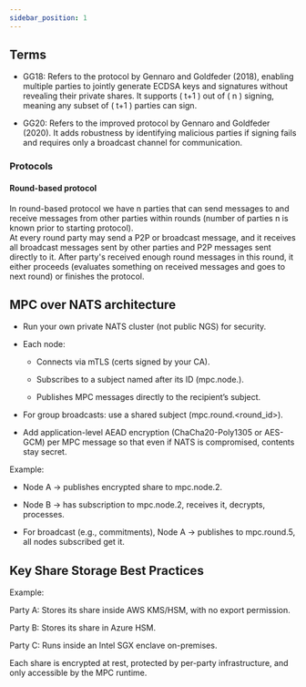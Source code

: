 ```yaml
---
sidebar_position: 1
---
```


## Terms

- GG18: Refers to the protocol by Gennaro and Goldfeder (2018), enabling multiple parties to jointly generate ECDSA keys and signatures without revealing their private shares.
  It supports ( t+1 ) out of ( n ) signing, meaning any subset of ( t+1 ) parties can sign.

- GG20: Refers to the improved protocol by Gennaro and Goldfeder (2020).
  It adds robustness by identifying malicious parties if signing fails and requires only a broadcast channel for communication.

### Protocols

#### Round-based protocol

In round-based protocol we have n parties that can send messages to and receive messages from other parties within rounds (number of parties n is known prior to starting protocol).\
At every round party may send a P2P or broadcast message, and it receives all broadcast messages sent by other parties and P2P messages sent directly to it.
After party's received enough round messages in this round, it either proceeds (evaluates something on received messages and goes to next round) or finishes the protocol.

## MPC over NATS architecture

- Run your own private NATS cluster (not public NGS) for security.

- Each node:

    - Connects via mTLS (certs signed by your CA).

    - Subscribes to a subject named after its ID (mpc.node.<id>).

    - Publishes MPC messages directly to the recipient’s subject.

- For group broadcasts: use a shared subject (mpc.round.<round_id>).

- Add application-level AEAD encryption (ChaCha20-Poly1305 or AES-GCM) per MPC message so that even if NATS is compromised, contents stay secret.

Example:

- Node A → publishes encrypted share to mpc.node.2.

- Node B → has subscription to mpc.node.2, receives it, decrypts, processes.

- For broadcast (e.g., commitments), Node A → publishes to mpc.round.5, all nodes subscribed get it.

## Key Share Storage Best Practices

Example:

Party A: Stores its share inside AWS KMS/HSM, with no export permission.

Party B: Stores its share in Azure HSM.

Party C: Runs inside an Intel SGX enclave on-premises.

Each share is encrypted at rest, protected by per-party infrastructure, and only accessible by the MPC runtime.